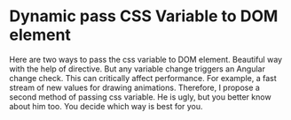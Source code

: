 # Dynamic pass CSS Variable to DOM element

Here are two ways to pass the css variable to DOM element. Beautiful way with the help of directive. But any variable change triggers an Angular сhange check. This can critically affect performance. For example, a fast stream of new values for drawing animations. Therefore, I propose a second method of passing css variable. He is ugly, but you better know about him too. You decide which way is best for you.
